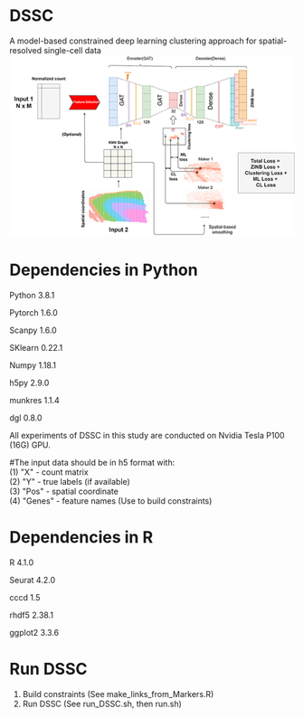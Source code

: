# DSSC
A model-based constrained deep learning clustering approach for spatial-resolved single-cell data  
![Model structure](https://github.com/xianglin226/DSSC/blob/master/src/fig1_structure.png?raw=true)  

# Dependencies in Python  
Python 3.8.1

Pytorch 1.6.0

Scanpy 1.6.0

SKlearn 0.22.1

Numpy 1.18.1

h5py 2.9.0

munkres 1.1.4  

dgl 0.8.0

All experiments of DSSC in this study are conducted on Nvidia Tesla P100 (16G) GPU.

#The input data should be in h5 format with:  
(1) "X" - count matrix  
(2) "Y" - true labels (if available)  
(3) "Pos" - spatial coordinate  
(4) "Genes" - feature names (Use to build constraints)  

# Dependencies in R
R 4.1.0  

Seurat 4.2.0  

cccd 1.5  

rhdf5 2.38.1  

ggplot2 3.3.6  

# Run DSSC 
1) Build constraints (See make_links_from_Markers.R)  
2) Run DSSC (See run_DSSC.sh, then run.sh)  
